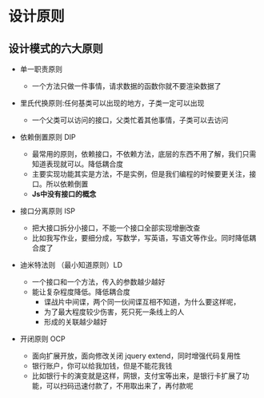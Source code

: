 # 设计原则

## 设计模式的六大原则

+ 单一职责原则
  + 一个方法只做一件事情，请求数据的函数你就不要渲染数据了

+ 里氏代换原则:任何基类可以出现的地方，子类一定可以出现
  + 一个父类可以访问的接口，父类忙着其他事情，子类可以去访问

+ 依赖倒置原则 DIP
  + 最常用的原则，依赖接口，不依赖方法，底层的东西不用了解，我们只需知道表现就可以。降低耦合度
  + 主要实现功能其实是方法，不是实例，但是我们编程的时候要更关注，接口。所以依赖倒置
  + **Js中没有接口的概念**

+ 接口分离原则 ISP
  + 把大接口拆分小接口，不能一个接口全部实现增删改查
  + 比如我写作业，要细分成，写数学，写英语，写语文等作业。同时降低耦合度了

+ 迪米特法则 （最小知道原则）LD
  + 一个接口和一个方法，传入的参数越少越好
  + 能让复杂程度降低。降低耦合度
    + 谍战片中间谍，两个同一伙间谍互相不知道，为什么要这样呢，
    + 为了最大程度较少伤害，死只死一条线上的人
    + 形成的关联越少越好

+ 开闭原则 OCP
  + 面向扩展开放，面向修改关闭 jquery extend，同时增强代码复用性
  + 银行账户，你可以给我加钱，但是不能花我钱
  + 比如银行卡的演变就是这样，网银，支付宝等出来，是银行卡扩展了功能，可以扫码迅速付款了，不用取出来了，再付款呢
